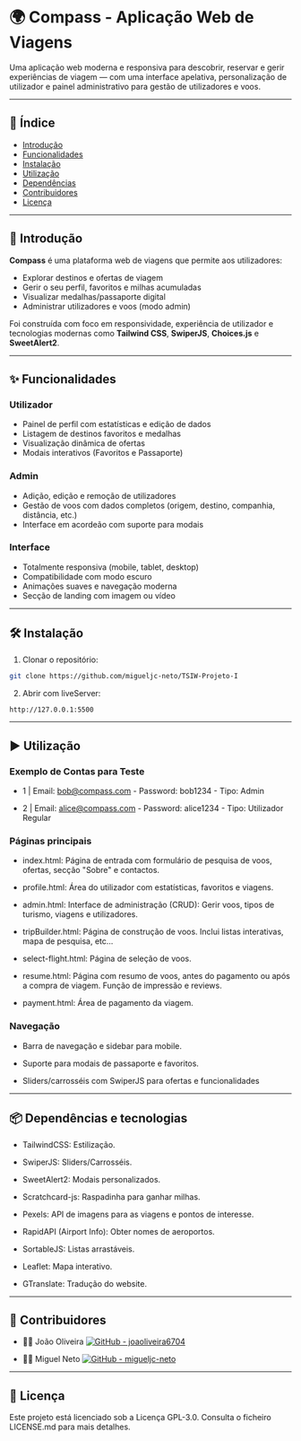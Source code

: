 # 🌍 Compass - Aplicação Web de Viagens

Uma aplicação web moderna e responsiva para descobrir, reservar e gerir experiências de viagem — com uma interface apelativa, personalização de utilizador e painel administrativo para gestão de utilizadores e voos.

---

## 📖 Índice

- [Introdução](#introdução)
- [Funcionalidades](#funcionalidades)
- [Instalação](#instalação)
- [Utilização](#utilização)
- [Dependências](#dependências)
- [Contribuidores](#contribuidores)
- [Licença](#licença)

---

## 🧭 Introdução

**Compass** é uma plataforma web de viagens que permite aos utilizadores:

- Explorar destinos e ofertas de viagem
- Gerir o seu perfil, favoritos e milhas acumuladas
- Visualizar medalhas/passaporte digital
- Administrar utilizadores e voos (modo admin)

Foi construída com foco em responsividade, experiência de utilizador e tecnologias modernas como **Tailwind CSS**, **SwiperJS**, **Choices.js** e **SweetAlert2**.

---

## ✨ Funcionalidades

### Utilizador

- Painel de perfil com estatísticas e edição de dados
- Listagem de destinos favoritos e medalhas
- Visualização dinâmica de ofertas
- Modais interativos (Favoritos e Passaporte)

### Admin

- Adição, edição e remoção de utilizadores
- Gestão de voos com dados completos (origem, destino, companhia, distância, etc.)
- Interface em acordeão com suporte para modais

### Interface

- Totalmente responsiva (mobile, tablet, desktop)
- Compatibilidade com modo escuro
- Animações suaves e navegação moderna
- Secção de landing com imagem ou vídeo

---

## 🛠 Instalação

1. Clonar o repositório:

```bash
git clone https://github.com/migueljc-neto/TSIW-Projeto-I
```

2. Abrir com liveServer:

```bash
http://127.0.0.1:5500
```

---

## ▶️ Utilização

### Exemplo de Contas para Teste

- 1 | Email: bob@compass.com - Password: bob1234 - Tipo: Admin

- 2 | Email: alice@compass.com - Password: alice1234 - Tipo: Utilizador Regular

### Páginas principais

- index.html: Página de entrada com formulário de pesquisa de voos, ofertas, secção "Sobre" e contactos.

- profile.html: Área do utilizador com estatísticas, favoritos e viagens.

- admin.html: Interface de administração (CRUD): Gerir voos, tipos de turismo, viagens e utilizadores.

- tripBuilder.html: Página de construção de voos. Inclui listas interativas, mapa de pesquisa, etc...

- select-flight.html: Página de seleção de voos.

- resume.html: Página com resumo de voos, antes do pagamento ou após a compra de viagem. Função de impressão e reviews.

- payment.html: Área de pagamento da viagem.

### Navegação

- Barra de navegação e sidebar para mobile.

- Suporte para modais de passaporte e favoritos.

- Sliders/carrosséis com SwiperJS para ofertas e funcionalidades

---

## 📦 Dependências e tecnologias

- TailwindCSS: Estilização.

- SwiperJS: Sliders/Carrosséis.

- SweetAlert2: Modais personalizados.

- Scratchcard-js: Raspadinha para ganhar milhas.

- Pexels: API de imagens para as viagens e pontos de interesse.

- RapidAPI (Airport Info): Obter nomes de aeroportos.

- SortableJS: Listas arrastáveis.

- Leaflet: Mapa interativo.

- GTranslate: Tradução do website.

---

## 👥 Contribuidores

- 🧑‍💻 João Oliveira [![GitHub - joaoliveira6704](https://img.shields.io/badge/GitHub-joaoliveira6704-181717?style=flat&logo=github&logoColor=white)](https://github.com/joaoliveira6704)

- 🧑‍💻 Miguel Neto [![GitHub - migueljc-neto](https://img.shields.io/badge/GitHub-migueljc--neto-181717?style=flat&logo=github&logoColor=white)](https://github.com/migueljc-neto)

---

## 📄 Licença

Este projeto está licenciado sob a Licença GPL-3.0. Consulta o ficheiro LICENSE.md para mais detalhes.